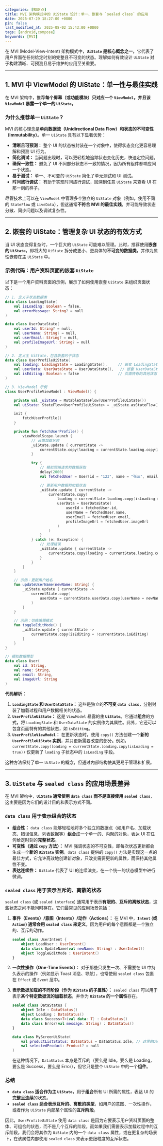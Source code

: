 ```yaml
---
categories: [知识点]
title: MVI 架构模式中的 UiState 设计：单一、嵌套与 `sealed class` 的应用
date: 2025-07-29 18:27:00 +0800
pin: false
last_modified_at: 2025-08-02 15:43:00 +0800
tags: [android,compose]
keywords: [MVI]
---
```



在 MVI (Model-View-Intent) 架构模式中，**`UiState` 是核心概念之一**，它代表了用户界面在任何给定时刻的完整且不可变的状态。理解如何有效设计 `UiState` 对于构建清晰、可预测且易于维护的应用至关重要。

------



## 1. MVI 中 ViewModel 的 UiState：单一性与最佳实践

在 MVI 架构中，推荐**每个屏幕（或功能模块）只对应一个 `ViewModel`，并且该 `ViewModel` 暴露一个单一的 `UiState`。**

### 为什么推荐单一 `UiState`？

MVI 的核心理念是**单向数据流（Unidirectional Data Flow）和状态的不可变性（Immutability）**。单一 `UiState` 具有以下显著优势：

- **清晰且可预测：** 整个 UI 的状态被封装在一个对象中，使得状态变化更容易理解和预测 UI 行为。
- **简化调试：** 当问题出现时，可以更轻松地追踪状态变化历史，快速定位问题。
- **确保一致性：** 避免了 UI 不同部分状态不一致的情况，因为所有组件都响应同一个状态。
- **易于测试：** 单一、不可变的 `UiState` 简化了单元测试和 UI 测试。
- **时间旅行调试：** 有助于实现时间旅行调试，回溯到任意 `UiState` 来查看 UI 在那一刻的样子。

尽管技术上可以在 `ViewModel` 中管理多个独立的 `UiState` 对象（例如，使用不同的 `StateFlow` 或 `LiveData`），但这通常**不符合 MVI 的最佳实践**，并可能导致状态分散、同步问题以及调试复杂性。

------



## 2. 嵌套的 UiState：管理复杂 UI 状态的有效方式

当 UI 状态变得复杂时，一个巨大的 `UiState` 可能难以管理。此时，推荐使用**嵌套的 `UiState`**，即将大的 `UiState` 拆分成更小、更具体的**不可变的数据类**，并作为属性嵌套在主 `UiState` 中。



### 示例代码：用户资料页面的嵌套 `UiState`

以下是一个用户资料页面的示例，展示了如何使用嵌套 `UiState` 来组织页面状态：

```kotlin
// 1. 定义子状态数据类
data class LoadingState(
    val isLoading: Boolean = false,
    val errorMessage: String? = null
)

data class UserDataState(
    val userId: String? = null,
    val userName: String? = null,
    val userEmail: String? = null,
    val profileImageUrl: String? = null
)

// 2. 定义主 UiState，包含嵌套的子状态
data class UserProfileUiState(
    val loading: LoadingState = LoadingState(),     // 嵌套 LoadingState
    val userData: UserDataState = UserDataState(),   // 嵌套 UserDataState
    val isEditing: Boolean = false                  // 页面特有的其他状态
)

// 3. ViewModel 示例
class UserProfileViewModel : ViewModel() {

    private val _uiState = MutableStateFlow(UserProfileUiState())
    val uiState: StateFlow<UserProfileUiState> = _uiState.asStateFlow()

    init {
        fetchUserProfile()
    }

    private fun fetchUserProfile() {
        viewModelScope.launch {
            // 设置加载状态
            _uiState.update { currentState ->
                currentState.copy(loading = currentState.loading.copy(isLoading = true, errorMessage = null))
            }

            try {
                // 模拟网络请求和数据获取
                delay(2000)
                val fetchedUser = User(id = "123", name = "张三", email = "zhangsan@example.com", imageUrl = "https://example.com/avatar.jpg")

                // 更新用户数据和加载状态
                _uiState.update { currentState ->
                    currentState.copy(
                        loading = currentState.loading.copy(isLoading = false),
                        userData = UserDataState(
                            userId = fetchedUser.id,
                            userName = fetchedUser.name,
                            userEmail = fetchedUser.email,
                            profileImageUrl = fetchedUser.imageUrl
                        )
                    )
                }
            } catch (e: Exception) {
                // 处理错误
                _uiState.update { currentState ->
                    currentState.copy(loading = currentState.loading.copy(isLoading = false, errorMessage = "加载失败: ${e.message}"))
                }
            }
        }
    }

    // 示例：更新用户姓名
    fun updateUserName(newName: String) {
        _uiState.update { currentState ->
            currentState.copy(
                userData = currentState.userData.copy(userName = newName)
            )
        }
    }

    // 示例：切换编辑模式
    fun toggleEditMode() {
        _uiState.update { currentState ->
            currentState.copy(isEditing = !currentState.isEditing)
        }
    }
}

// 模拟数据模型
data class User(
    val id: String,
    val name: String,
    val email: String,
    val imageUrl: String
)
```

**代码解析：**

1. **`LoadingState` 和 `UserDataState`：** 这些是独立的**不可变 `data class`**，分别封装了加载过程和用户数据相关的状态。
2. **`UserProfileUiState`：** 这是 `ViewModel` 暴露的**主 `UiState`**。它通过**组合**的方式，将 `LoadingState` 和 `UserDataState` 的实例作为其属性。此外，它还可以包含页面特有的其他状态，如 `isEditing`。
3. **`UserProfileViewModel`：** 在更新状态时，使用 `copy()` 方法创建一个**新的 `UserProfileUiState` 实例**，并只更新需要改变的部分。例如，`currentState.copy(loading = currentState.loading.copy(isLoading = true))` 仅更新了 `loading` 子状态中的 `isLoading` 字段。

这种方法保持了单一 `UiState` 的概念，但通过内部结构使其更易于管理和扩展。

------



## 3. `UiState` 与 `sealed class` 的应用场景差异

在 MVI 架构中，**`UiState` 通常使用 `data class` 而不是直接使用 `sealed class`**，这主要是因为它们的设计目的和表示方式不同。

### `data class` 用于表示**组合**的状态

- **组合性：** `data class` 能够轻松地将多个独立的数据点（如用户名、加载状态、错误信息、列表数据等）**组合**成一个单一的、内聚的对象，表达 UI 在任何给定时刻的**完整状态**。
- **可变性（通过 `copy` 方法）：** MVI 强调状态的不可变性，即每次状态更新都会生成一个**新的 `UiState` 实例**。`data class` 提供的 `copy()` 方法是实现这一点的最佳方式，它允许高效地创建新对象，只改变需要更新的属性，而保持其他属性不变。
- **表达连续性：** `UiState` 代表了 UI 的连续演变，在一个统一的状态模型中进行微调。

### `sealed class` 用于表示**互斥的、离散**的状态

`sealed class` (或 `sealed interface`) 通常用于表示**有限的、互斥的离散状态**，这些状态之间不能同时存在。它们最常见的应用场景包括：

1. **事件（Events）/意图（Intents）/动作（Actions）：** 在 MVI 中，**`Intent` (或 `Action`) 通常会用 `sealed class` 来定义**，因为用户的每个意图都是一个独立的、互斥的动作。

   ```kotlin
   sealed class UserIntent {
       object LoadUser : UserIntent()
       data class UpdateName(val newName: String) : UserIntent()
       object ToggleEditMode : UserIntent()
   }
   ```

2. **一次性操作（One-Time Events）：** 对于那些只发生一次、不需要在 UI 中持久表示的操作（例如显示 Toast 消息、导航），也常使用 `sealed class` 包裹在 `Effect` 或 `Event` 层中。

3. **表示数据加载的不同阶段（作为 `UiState` 的子属性）：** `sealed class` 可以用于表示**某个特定数据流的加载状态**，并作为 **`UiState` 的一个属性**存在。

   ```kotlin
   sealed class DataStatus {
       object Idle : DataStatus()
       object Loading : DataStatus()
       data class Success<T>(val data: T) : DataStatus()
       data class Error(val message: String) : DataStatus()
   }
   
   data class MyScreenUiState(
       val productListStatus: DataStatus = DataStatus.Idle, // 这里的DataStatus就是sealed class
       val selectedProduct: Product? = null
   )
   ```

   在这种情况下，`DataStatus` 本身是互斥的（要么是 Idle，要么是 Loading，要么是 Success，要么是 Error），但它只是整个 `UiState` 中的一个**组件**。

### 总结

- **`data class` 适合作为主 `UiState`**，用于**组合**所有 UI 所需的属性，表达 UI 的**完整且连续**的状态。
- **`sealed class` 适合表示互斥的、离散的类型**，如用户的意图、一次性操作，或者作为 `UiState` 内部某个属性的**互斥阶段**。

因此，`UserProfileUiState` 使用 `data class` 是因为它要表示用户资料页面的整体、可组合的状态，而不是几个互斥的阶段。而如果我们需要表示加载过程中的互斥阶段，我们会将其作为 `UiState` 内的一个 `data class` 属性，或在更复杂的场景下，在该属性内部使用 `sealed class` 来表示更细粒度的互斥状态。
